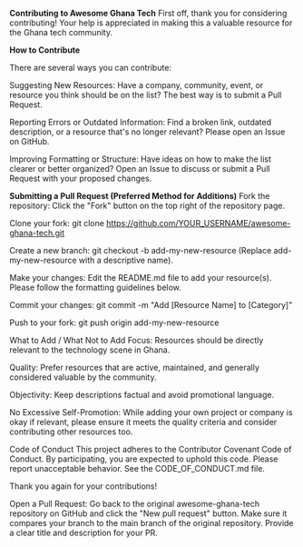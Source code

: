 **Contributing to Awesome Ghana Tech**
First off, thank you for considering contributing! Your help is appreciated in making this a valuable resource for the Ghana tech community.

**How to Contribute**

There are several ways you can contribute:

Suggesting New Resources: Have a company, community, event, or resource you think should be on the list? The best way is to submit a Pull Request.

Reporting Errors or Outdated Information: Find a broken link, outdated description, or a resource that's no longer relevant? Please open an Issue on GitHub.

Improving Formatting or Structure: Have ideas on how to make the list clearer or better organized? Open an Issue to discuss or submit a Pull Request with your proposed changes.

**Submitting a Pull Request (Preferred Method for Additions)**
Fork the repository: Click the "Fork" button on the top right of the repository page.

Clone your fork: git clone https://github.com/YOUR_USERNAME/awesome-ghana-tech.git

Create a new branch: git checkout -b add-my-new-resource (Replace add-my-new-resource with a descriptive name).

Make your changes: Edit the README.md file to add your resource(s). Please follow the formatting guidelines below.

Commit your changes: git commit -m "Add [Resource Name] to [Category]"

Push to your fork: git push origin add-my-new-resource

What to Add / What Not to Add
Focus: Resources should be directly relevant to the technology scene in Ghana.

Quality: Prefer resources that are active, maintained, and generally considered valuable by the community.

Objectivity: Keep descriptions factual and avoid promotional language.

No Excessive Self-Promotion: While adding your own project or company is okay if relevant, please ensure it meets the quality criteria and consider contributing other resources too.

Code of Conduct
This project adheres to the Contributor Covenant Code of Conduct. By participating, you are expected to uphold this code. Please report unacceptable behavior. See the CODE_OF_CONDUCT.md file.

Thank you again for your contributions!

Open a Pull Request: Go back to the original awesome-ghana-tech repository on GitHub and click the "New pull request" button. Make sure it compares your branch to the main branch of the original repository. Provide a clear title and description for your PR.
